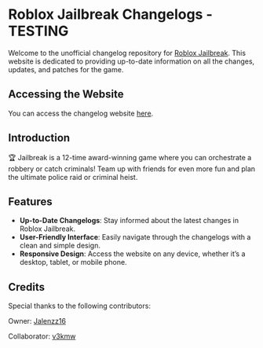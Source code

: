 # Roblox Jailbreak Changelogs - TESTING

Welcome to the unofficial changelog repository for [Roblox Jailbreak](https://www.roblox.com/games/606849621/Jailbreak). This website is dedicated to providing up-to-date information on all the changes, updates, and patches for the game.

## Accessing the Website

You can access the changelog website [here](https://jalenzzz.github.io/JailbreakChangelogs-test/).

## Introduction

🏆 Jailbreak is a 12-time award-winning game where you can orchestrate a robbery or catch criminals! Team up with friends for even more fun and plan the ultimate police raid or criminal heist.

## Features

- **Up-to-Date Changelogs**: Stay informed about the latest changes in Roblox Jailbreak.
- **User-Friendly Interface**: Easily navigate through the changelogs with a clean and simple design.
- **Responsive Design**: Access the website on any device, whether it’s a desktop, tablet, or mobile phone.

## Credits

Special thanks to the following contributors:

Owner: [Jalenzz16](https://github.com/Jalenzzz)

Collaborator: [v3kmw](https://github.com/v3kmww/)
